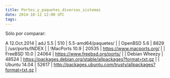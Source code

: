 ```yaml
---
title: Portes_y_paquetes_diversos_sistemas
date: 2014-10-12 12:00 UTC
tags:
---
```

Sólo por comparar:

A 12.Oct.2014
| adJ 5.5 | 510 | 5.5-amd64/paquetes/ |
| OpenBSD 5.6 | 8829 | /usr/ports/INDEX  |
| !MacPorts 10.9 | 20535  | https://www.macports.org/ |
| FreeBSD 10.0 | 24064 | https://www.freebsd.org/ports/ |
| Debian Wheezy | 48524 | https://packages.debian.org/stable/allpackages?format=txt.gz |
| Ubuntu 14.04 | 52617 | http://packages.ubuntu.com/trusty/allpackages?format=txt.gz |  
